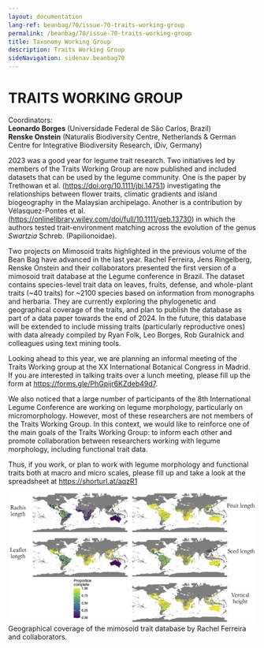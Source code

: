 ```yaml
---
layout: documentation
lang-ref: beanbag/70/issue-70-traits-working-group
permalink: /beanbag/70/issue-70-traits-working-group
title: Taxonomy Working Group
description: Traits Working Group
sideNavigation: sidenav.beanbag70
---
```


# TRAITS WORKING GROUP

Coordinators:  
**Leonardo Borges** (Universidade Federal de São Carlos, Brazil)   
**Renske Onstein** (Naturalis Biodiversity Centre, Netherlands & German Centre for Integrative Biodiversity Research, iDiv, Germany)  

2023 was a good year for legume trait research. Two initiatives led by members of the Traits Working Group are now published and included datasets that can be used by the legume community. One is the paper by Trethowan et al. (<https://doi.org/10.1111/jbi.14751>) investigating the relationships between flower traits, climatic gradients and island biogeography in the Malaysian archipelago. Another is a contribution by Vélasquez-Pontes et al. (<https://onlinelibrary.wiley.com/doi/full/10.1111/geb.13730>) in which the authors tested trait-environment matching across the evolution of the genus *Swartzia* Schreb. (Papilionoidae).  

Two projects on Mimosoid traits highlighted in the previous volume of the Bean Bag have advanced in the last year. Rachel Ferreira, Jens Ringelberg, Renske Onstein and their collaborators presented the first version of a mimosoid trait database at the Legume conference in Brazil. The dataset contains species-level trait data on leaves, fruits, defense, and whole-plant traits (~40 traits) for ~2100 species based on information from monographs and herbaria. They are currently exploring the phylogenetic and geographical coverage of the traits, and plan to publish the database as part of a data paper towards the end of 2024. In the future, this database will be extended to include missing traits (particularly reproductive ones) with data already compiled by Ryan Folk, Leo Borges, Rob Guralnick and colleagues using text mining tools.  

Looking ahead to this year, we are planning an informal meeting of the Traits Working group at the XX International Botanical Congress in Madrid. If you are interested in talking traits over a lunch meeting, please fill up the form at <https://forms.gle/PhGpijr6KZdeb49d7>.  

We also noticed that a large number of participants of the 8th International Legume Conference are working on legume morphology, particularly on micromorphology. However, most of these researchers are not members of the Traits Working Group. In this context, we would like to reinforce one of the main goals of the Traits Working Group: to inform each other and promote collaboration between researchers working with legume morphology, including functional trait data.  

Thus, if you work, or plan to work with legume morphology and functional traits both at macro and micro scales, please fill up and take a look at the spreadsheet at <https://shorturl.at/aqzR1>  

![](/assets/images/70/Traits-WG-figure.png)
Geographical coverage of the mimosoid trait database by Rachel Ferreira and collaborators.  

